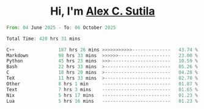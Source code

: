 <h1 align="center">Hi, I'm <a href="https://github.com/alexsutila" target="blank">Alex C. Sutila</a></h1>

<!--START_SECTION:waka-->

```rust
From: 04 June 2025 - To: 06 October 2025

Total Time: 420 hrs 31 mins

C++                187 hrs 26 mins >>>>>>>>>>>--------------   43.74 %
Markdown           98 hrs 33 mins  >>>>>>-------------------   23.00 %
Python             45 hrs 23 mins  >>>----------------------   10.59 %
Bash               22 hrs 33 mins  >------------------------   05.26 %
C                  18 hrs 20 mins  >------------------------   04.28 %
TeX                11 hrs 33 mins  >------------------------   02.70 %
Other              8 hrs 1 min     -------------------------   01.87 %
Text               7 hrs 3 mins    -------------------------   01.65 %
Nix                5 hrs 17 mins   -------------------------   01.23 %
Lua                5 hrs 16 mins   -------------------------   01.23 %
```

<!--END_SECTION:waka-->
